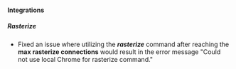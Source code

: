 
#### Integrations

##### Rasterize

- Fixed an issue where utilizing the ***rasterize*** command after reaching the **max rasterize connections** would result in the error message "Could not use local Chrome for rasterize command."

